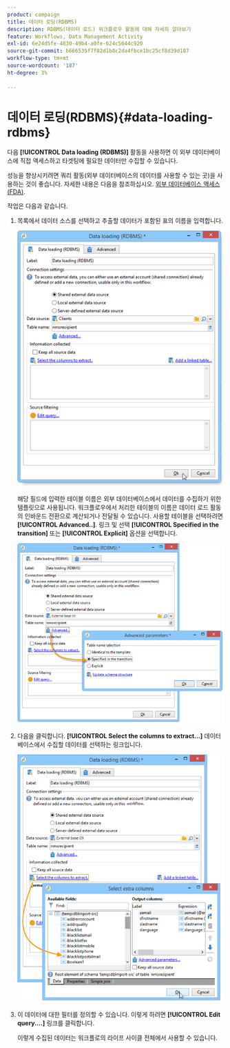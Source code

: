 ```yaml
---
product: campaign
title: 데이터 로딩(RDBMS)
description: RDBMS(데이터 로드) 워크플로우 활동에 대해 자세히 알아보기
feature: Workflows, Data Management Activity
exl-id: 6e24d5fe-4830-49b4-a0fe-624c5644c920
source-git-commit: b666535f7f82d1b8c2da4fbce1bc25cf8d39d187
workflow-type: tm+mt
source-wordcount: '187'
ht-degree: 3%

---
```


# 데이터 로딩(RDBMS){#data-loading-rdbms}



다음 **[!UICONTROL Data loading (RDBMS)]** 활동을 사용하면 이 외부 데이터베이스에 직접 액세스하고 타겟팅에 필요한 데이터만 수집할 수 있습니다.

성능을 향상시키려면 쿼리 활동(외부 데이터베이스의 데이터를 사용할 수 있는 곳)을 사용하는 것이 좋습니다. 자세한 내용은 다음을 참조하십시오. [외부 데이터베이스 액세스(FDA)](accessing-an-external-database-fda.md).

작업은 다음과 같습니다.

1. 목록에서 데이터 소스를 선택하고 추출할 데이터가 포함된 표의 이름을 입력합니다.

   ![](assets/s_advuser_wf_sgbd_sample_1.png)

   해당 필드에 입력한 테이블 이름은 외부 데이터베이스에서 데이터를 수집하기 위한 템플릿으로 사용됩니다. 워크플로우에서 처리한 테이블의 이름은 데이터 로드 활동의 인바운드 전환으로 계산되거나 전달될 수 있습니다. 사용할 테이블을 선택하려면 **[!UICONTROL Advanced..]**. 링크 및 선택 **[!UICONTROL Specified in the transition]** 또는 **[!UICONTROL Explicit]** 옵션을 선택합니다.

   ![](assets/s_advuser_wf_sgbd_sample_5.png)

1. 다음을 클릭합니다. **[!UICONTROL Select the columns to extract...]** 데이터베이스에서 수집할 데이터를 선택하는 링크입니다.

   ![](assets/s_advuser_wf_sgbd_sample_2.png)

1. 이 데이터에 대한 필터를 정의할 수 있습니다. 이렇게 하려면 **[!UICONTROL Edit query....]** 링크를 클릭합니다.

   이렇게 수집된 데이터는 워크플로의 라이프 사이클 전체에서 사용할 수 있습니다.
